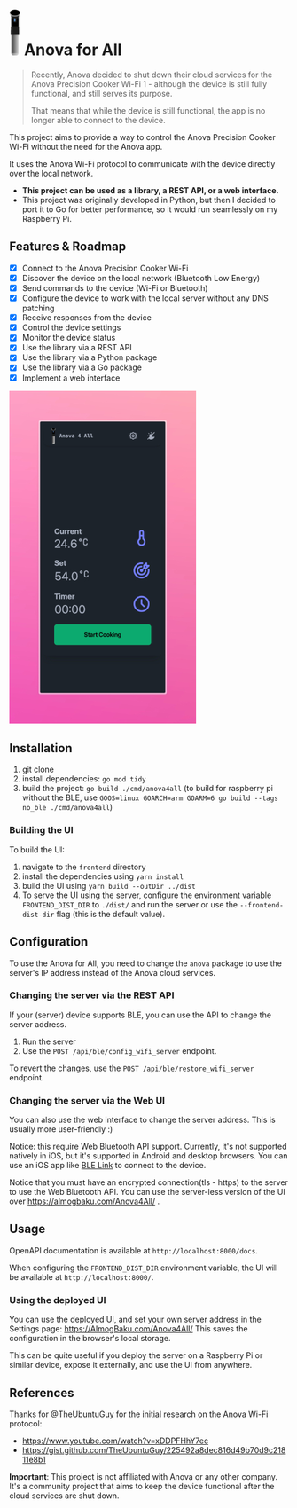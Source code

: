 <h1>
<img src=".github/logo.svg" width="20" alt="logo"> Anova for All
</h1>

> Recently, Anova decided to shut down their cloud services for the Anova Precision Cooker Wi-Fi 1 - although the device
> is still fully functional, and still serves its purpose.
>
> That means that while the device is still functional, the app is no longer able to connect to the device.

This project aims to provide a way to control the Anova Precision Cooker Wi-Fi without the need for the Anova app.

It uses the Anova Wi-Fi protocol to communicate with the device directly over the local network.

* **This project can be used as a library, a REST API, or a web interface.**
* This project was originally developed in Python, but then I decided to port it to Go for better performance, so it
  would run seamlessly on my Raspberry Pi.

## Features & Roadmap

- [x] Connect to the Anova Precision Cooker Wi-Fi
- [x] Discover the device on the local network (Bluetooth Low Energy)
- [x] Send commands to the device (Wi-Fi or Bluetooth)
- [x] Configure the device to work with the local server without any DNS patching
- [x] Receive responses from the device
- [x] Control the device settings
- [x] Monitor the device status
- [x] Use the library via a REST API
- [x] Use the library via a Python package
- [x] Use the library via a Go package
- [x] Implement a web interface

![Anova for All screenshot](./.github/screenshot.jpg)

## Installation

1. git clone
2. install dependencies: `go mod tidy`
3. build the project: `go build ./cmd/anova4all` (to build for raspberry pi without the BLE, use
   `GOOS=linux GOARCH=arm GOARM=6 go build --tags no_ble ./cmd/anova4all`)

### Building the UI

To build the UI:

1. navigate to the `frontend` directory
2. install the dependencies using `yarn install`
3. build the UI using `yarn build --outDir ../dist`
4. To serve the UI using the server, configure the environment variable `FRONTEND_DIST_DIR`
   to `./dist/` and run the server or use the `--frontend-dist-dir` flag (this is the default value).

## Configuration

To use the Anova for All, you need to change the `anova` package to use the server's IP address instead of the Anova
cloud services.

### Changing the server via the REST API

If your (server) device supports BLE, you can use the API to change the server address.

1. Run the server
2. Use the `POST /api/ble/config_wifi_server` endpoint.

To revert the changes, use the `POST /api/ble/restore_wifi_server` endpoint.

### Changing the server via the Web UI

You can also use the web interface to change the server address. This is usually more user-friendly :)

Notice: this require Web Bluetooth API support. Currently, it's not supported natively in iOS, but it's supported in
Android and desktop browsers. You can use an iOS app
like [BLE Link](https://apps.apple.com/us/app/ble-link-web-ble-browser/id6468414672) to connect to the device.

Notice that you must have an encrypted connection(tls - https) to the server to use the Web Bluetooth API. You can use
the server-less version of the UI over https://almogbaku.com/Anova4All/ .

## Usage

OpenAPI documentation is available at `http://localhost:8000/docs`.

When configuring the `FRONTEND_DIST_DIR` environment variable, the UI will be available at `http://localhost:8000/`.

### Using the deployed UI

You can use the deployed UI, and set your own server address in the Settings page: https://AlmogBaku.com/Anova4All/
This saves the configuration in the browser's local storage.

This can be quite useful if you deploy the server on a Raspberry Pi or similar device, expose it externally, and use the
UI from anywhere.

## References

Thanks for @TheUbuntuGuy for the initial research on the Anova Wi-Fi protocol:

- https://www.youtube.com/watch?v=xDDPFHhY7ec
- https://gist.github.com/TheUbuntuGuy/225492a8dec816d49b70d9c21811e8b1

**Important**: This project is not affiliated with Anova or any other company. It's a community project that aims to
keep the device functional after the cloud services are shut down.
